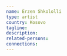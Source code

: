 ```yaml
---
name: Erzen Shkololli
type: artist
country: Kosovo
tagline:
description:
related-persons:
connections:
---
```

